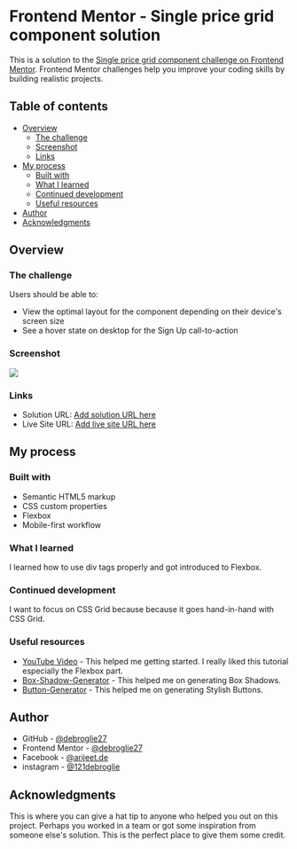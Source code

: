 # Frontend Mentor - Single price grid component solution

This is a solution to the [Single price grid component challenge on Frontend Mentor](https://www.frontendmentor.io/challenges/single-price-grid-component-5ce41129d0ff452fec5abbbc). Frontend Mentor challenges help you improve your coding skills by building realistic projects. 

## Table of contents

- [Overview](#overview)
  - [The challenge](#the-challenge)
  - [Screenshot](#screenshot)
  - [Links](#links)
- [My process](#my-process)
  - [Built with](#built-with)
  - [What I learned](#what-i-learned)
  - [Continued development](#continued-development)
  - [Useful resources](#useful-resources)
- [Author](#author)
- [Acknowledgments](#acknowledgments)

## Overview

### The challenge

Users should be able to:

- View the optimal layout for the component depending on their device's screen size
- See a hover state on desktop for the Sign Up call-to-action

### Screenshot

![](./screenshot.jpg)

### Links

- Solution URL: [Add solution URL here](https://github.com/debroglie27/SinglePriceGridComponent)
- Live Site URL: [Add live site URL here](https://your-live-site-url.com)

## My process

### Built with

- Semantic HTML5 markup
- CSS custom properties
- Flexbox
- Mobile-first workflow

### What I learned

I learned how to use div tags properly and got introduced to Flexbox.

### Continued development

I want to focus on CSS Grid because because it goes hand-in-hand with CSS Grid.

### Useful resources

- [YouTube Video](https://www.youtube.com/watch?v=zJSY8tbf_ys&list=WL&index=11&t=68427s) - This helped me getting started. I really liked this tutorial especially the Flexbox part.
- [Box-Shadow-Generator](https://cssgenerator.org/box-shadow-css-generator.html) - This helped me on generating Box Shadows.
- [Button-Generator](https://css3buttongenerator.com/) - This helped me on generating Stylish Buttons.

## Author

- GitHub - [@debroglie27](https://github.com/debroglie27)
- Frontend Mentor - [@debroglie27](https://www.frontendmentor.io/profile/debroglie27)
- Facebook - [@arijeet.de](https://www.facebook.com/arijeet.de)
- instagram - [@121debroglie](https://www.instagram.com/121debroglie/)

## Acknowledgments

This is where you can give a hat tip to anyone who helped you out on this project. Perhaps you worked in a team or got some inspiration from someone else's solution. This is the perfect place to give them some credit.